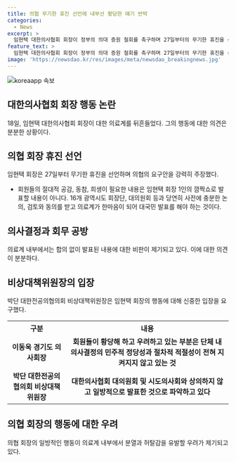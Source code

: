 ```yaml
---
title: 의협 무기한 휴진 선언에 내부선 황당한 얘기 반박
categories:
  - News
excerpt: >
  임현택 대한의사협회 회장이 정부의 의대 증원 철회를 촉구하며 27일부터의 무기한 휴진을 선언한 것에 대해 의료계 내부에서 반발이 일고 있다. 이동욱 경기도 의사회장은 회의와 합의 없이 발표된 것에 대해 비판하며, 박단 대한전공의협의회 비상대책위원장도 이를 지적했다. 의료계 내부의 불만과 반대 의견이 고조되는 가운데, 임 회장의 단독 행보가 단결을 해치고 투쟁을 실패로 이끌 수 있다는 우려가 커지고 있다.
feature_text: >
  임현택 대한의사협회 회장이 정부의 의대 증원 철회를 촉구하며 27일부터의 무기한 휴진을 선언한 것에 대해 의료계 내부에서 반발이 일고 있다. 이동욱 경기도 의사회장은 회의와 합의 없이 발표된 것에 대해 비판하며, 박단 대한전공의협의회 비상대책위원장도 이를 지적했다. 의료계 내부의 불만과 반대 의견이 고조되는 가운데, 임 회장의 단독 행보가 단결을 해치고 투쟁을 실패로 이끌 수 있다는 우려가 커지고 있다.
image: 'https://newsdao.kr/res/images/meta/newsdao_breakingnews.jpg'
---
```


<p><img src="https://newsdao.kr/res/images/meta/newsdao_breakingnews.jpg" alt="koreaapp 속보" /></p>

<h2 data-ke-size="size26">대한의사협회 회장 행동 논란</h2>

<p data-ke-size="size16">18일, 임현택 대한의사협회 회장이 대한 의료계를 뒤흔들었다. 그의 행동에 대한 의견은 분분한 상황이다.</p>

<h2 data-ke-size="size24">의협 회장 휴진 선언</h2>

<p data-ke-size="size16">임현택 회장은 27일부터 무기한 휴진을 선언하며 의협의 요구안을 강력히 주장했다.</p>

<ul>
  <li>회원들의 절대적 공감, 동참, 희생이 필요한 내용은 임현택 회장 1인의 깜짝쇼로 발표할 내용이 아니다. 16개 광역시도 회장단, 대의원회 등과 당연히 사전에 충분한 논의, 검토와 동의를 받고 의료계가 한마음이 되어 대국민 발표를 해야 하는 것이다.</li>
</ul>

<h2 data-ke-size="size24">의사결정과 회무 공방</h2>

<p data-ke-size="size16">의료계 내부에서는 합의 없이 발표된 내용에 대한 비판이 제기되고 있다. 이에 대한 의견이 분분하다.</p>

<h2 data-ke-size="size24">비상대책위원장의 입장</h2>

<p data-ke-size="size16">박단 대한전공의협의회 비상대책위원장은 임현택 회장의 행동에 대해 신중한 입장을 요구했다.</p>

<table>
  <tr>
    <th>구분</th>
    <th>내용</th>
  </tr>
  <tr>
    <td style="text-align: center; height: 17px;"><b>이동욱 경기도 의사회장</b></td>
    <td style="text-align: center; height: 17px;"><b>회원들이 황당해 하고 우려하고 있는 부분은 단체 내 의사결정의 민주적 정당성과 절차적 적절성이 전혀 지켜지지 않고 있는 것</b></td>
  </tr>
  <tr>
    <td style="text-align: center; height: 17px;"><b>박단 대한전공의협의회 비상대책위원장</b></td>
    <td style="text-align: center; height: 17px;"><b>대한의사협회 대의원회 및 시도의사회와 상의하지 않고 일방적으로 발표한 것으로 파악하고 있다</b></td>
  </tr>
</table>

<h2 data-ke-size="size24">의협 회장의 행동에 대한 우려</h2>

<p data-ke-size="size16">의협 회장의 일방적인 행동이 의료계 내부에서 분열과 허탈감을 유발할 우려가 제기되고 있다.</p>

